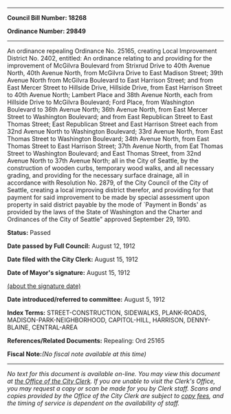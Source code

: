 

********

**Council Bill Number: 18268**
   
**Ordinance Number: 29849**
********

 An ordinance repealing Ordinance No. 25165, creating Local Improvement District No. 2402, entitled: An ordinance relating to and providing for the improvement of McGilvra Boulevard from Strixrud Drive to 40th Avenue North, 40th Avenue North, from McGilvra Drive to East Madison Street; 39th Avenue North from McGilvra Boulevard to East Harrison Street; and from East Mercer Street to Hillside Drive, Hillside Drive, from East Harrison Street to 40th Avenue North; Lambert Place and 38th Avenue North, each from Hillside Drive to McGilvra Boulevard; Ford Place, from Washington Boulevard to 36th Avenue North; 36th Avenue North, from East Mercer Street to Washington Boulevard; and from East Republican Street to East Thomas Street; East Republican Street and East Harrison Street each from 32nd Avenue North to Washington Boulevard; 33rd Avenue North, from East Thomas Street to Washington Boulevard; 34th Avenue North, from East Thomas Street to East Harrison Street; 37th Avenue North, from Eat Thomas Street to Washington Boulevard; and East Thomas Street, from 32nd Avenue North to 37th Avenue North; all in the City of Seattle, by the construction of wooden curbs, temporary wood walks, and all necessary grading, and providing for the necessary surface drainage, all in accordance with Resolution No. 2879, of the City Council of the City of Seattle, creating a local improving district therefor, and providing for that payment for said improvement to be made by special assessment upon property in said district payable by the mode of `Payment in Bonds' as provided by the laws of the State of Washington and the Charter and Ordinances of the City of Seattle" approved September 29, 1910.

**Status:** Passed
   
**Date passed by Full Council:** August 12, 1912
   
**Date filed with the City Clerk:** August 15, 1912
   
**Date of Mayor's signature:** August 15, 1912
   
[(about the signature date)](/~public/approvaldate.htm)
   
   
   
**Date introduced/referred to committee:** August 5, 1912
   
   
**Index Terms:** STREET-CONSTRUCTION, SIDEWALKS, PLANK-ROADS, MADISON-PARK-NEIGHBORHOOD, CAPITOL-HILL, HARRISON, DENNY-BLAINE, CENTRAL-AREA

**References/Related Documents:** Repealing: Ord 25165

**Fiscal Note:**_(No fiscal note available at this time)_
********

_No text for this document is available on-line. You may view this document at [the Office of the City Clerk](http://www.seattle.gov/leg/clerk/contactUs.htm). If you are unable to visit the Clerk's Office, you may request a copy or scan be made for you by Clerk staff. Scans and copies provided by the Office of the City Clerk are subject to [copy fees](http://clerk.seattle.gov/~public/clerkfees.htm), and the timing of service is dependent on the availability of staff._

